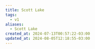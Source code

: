 ```yaml
---
title: Scott Lake
tags:
  - v1
aliases:
  - Scott Lake
created_at: 2024-07-13T00:57:22-03:00
updated_at: 2024-08-05T12:18:55-03:00
---
```

